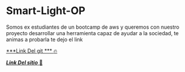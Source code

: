 # Smart-Light-OP

Somos ex estudiantes de un bootcamp de aws y queremos con nuestro proyecto desarrollar una herramienta capaz de ayudar a la sociedad, te animas a probarla te dejo el link 

[***Link Del git ***  :fire:](https://github.com/facundomorales999/Smart-Light-OP)

[***Link Del sitio***  :muscle:](https://github.com/facundomorales999/Smart-Light-OP)